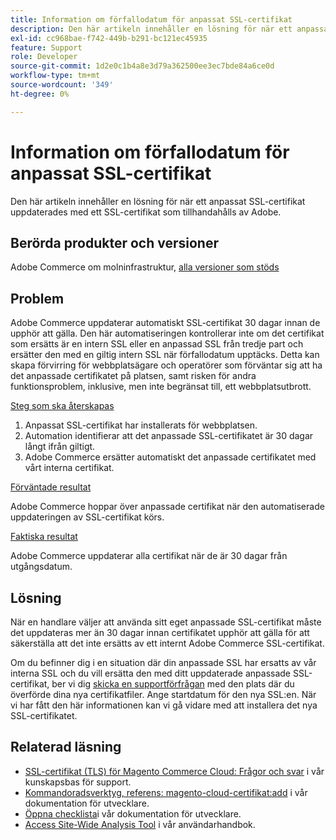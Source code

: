 ```yaml
---
title: Information om förfallodatum för anpassat SSL-certifikat
description: Den här artikeln innehåller en lösning för när ett anpassat SSL-certifikat uppdaterades med ett SSL-certifikat som tillhandahålls av Adobe.
exl-id: cc968bae-f742-449b-b291-bc121ec45935
feature: Support
role: Developer
source-git-commit: 1d2e0c1b4a8e3d79a362500ee3ec7bde84a6ce0d
workflow-type: tm+mt
source-wordcount: '349'
ht-degree: 0%

---
```


# Information om förfallodatum för anpassat SSL-certifikat

Den här artikeln innehåller en lösning för när ett anpassat SSL-certifikat uppdaterades med ett SSL-certifikat som tillhandahålls av Adobe.

## Berörda produkter och versioner

Adobe Commerce om molninfrastruktur, [alla versioner som stöds](https://magento.com/sites/default/files/magento-software-lifecycle-policy.pdf)

## Problem

Adobe Commerce uppdaterar automatiskt SSL-certifikat 30 dagar innan de upphör att gälla. Den här automatiseringen kontrollerar inte om det certifikat som ersätts är en intern SSL eller en anpassad SSL från tredje part och ersätter den med en giltig intern SSL när förfallodatum upptäcks. Detta kan skapa förvirring för webbplatsägare och operatörer som förväntar sig att ha det anpassade certifikatet på platsen, samt risken för andra funktionsproblem, inklusive, men inte begränsat till, ett webbplatsutbrott.

<u>Steg som ska återskapas</u>

1. Anpassat SSL-certifikat har installerats för webbplatsen.
1. Automation identifierar att det anpassade SSL-certifikatet är 30 dagar långt ifrån giltigt.
1. Adobe Commerce ersätter automatiskt det anpassade certifikatet med vårt interna certifikat.

<u>Förväntade resultat</u>

Adobe Commerce hoppar över anpassade certifikat när den automatiserade uppdateringen av SSL-certifikat körs.

<u>Faktiska resultat</u>

Adobe Commerce uppdaterar alla certifikat när de är 30 dagar från utgångsdatum.

## Lösning

När en handlare väljer att använda sitt eget anpassade SSL-certifikat måste det uppdateras mer än 30 dagar innan certifikatet upphör att gälla för att säkerställa att det inte ersätts av ett internt Adobe Commerce SSL-certifikat.

Om du befinner dig i en situation där din anpassade SSL har ersatts av vår interna SSL och du vill ersätta den med ditt uppdaterade anpassade SSL-certifikat, ber vi dig [skicka en supportförfrågan](/help/help-center-guide/help-center/magento-help-center-user-guide.md#submit-ticket) med den plats där du överförde dina nya certifikatfiler. Ange startdatum för den nya SSL:en. När vi har fått den här informationen kan vi gå vidare med att installera det nya SSL-certifikatet.

## Relaterad läsning

* [SSL-certifikat (TLS) för Magento Commerce Cloud: Frågor och svar](/help/how-to/general/ssl-tls-certificates-for-magento-commerce-cloud-faq.md) i vår kunskapsbas för support.
* [Kommandoradsverktyg, referens: magento-cloud-certifikat:add](https://devdocs.magento.com/guides/v2.4/reference/cli/magento-cloud.html#certificateadd) i vår dokumentation för utvecklare.
* [Öppna checklista](https://devdocs.magento.com/cloud/live/site-launch-checklist.html)i vår dokumentation för utvecklare.
* [Access Site-Wide Analysis Tool](https://docs.magento.com/user-guide/reports/site-wide-analysis-tool.html#step-2-access-site-wide-analysis-tool) i vår användarhandbok.
